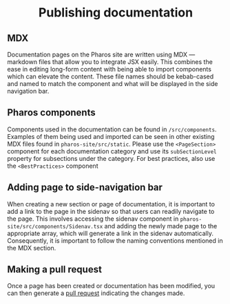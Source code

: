 <h1 align="center">
  Publishing documentation
</h1>

## MDX

Documentation pages on the Pharos site are written using MDX — markdown files that allow you to integrate JSX easily. This combines the ease in editing long-form content with being able to import components which can elevate the content. These file names should be kebab-cased and named to match the component and what will be displayed in the side navigation bar.

## Pharos components

Components used in the documentation can be found in `/src/components`. Examples of them being used and imported can be seen in other existing MDX files found in `pharos-site/src/static`. Please use the `<PageSection>` component for each documentation category and use its `subSectionLevel` property for subsections under the category. For best practices, also use the `<BestPractices>` component

## Adding page to side-navigation bar

When creating a new section or page of documentation, it is important to add a link to the page in the sidenav so that users can readily navigate to the page. This involves accessing the sidenav component in `pharos-site/src/components/Sidenav.tsx` and adding the newly made page to the appropriate array, which will generate a link in the sidenav automatically. Consequently, it is important to follow the naming conventions mentioned in the MDX section.

## Making a pull request

Once a page has been created or documentation has been modified, you can then generate a [pull request](https://github.com/ithaka/pharos/pulls) indicating the changes made.
